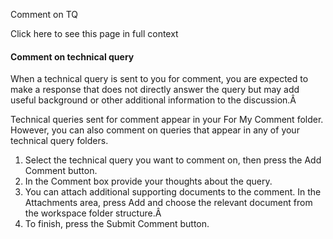 Comment on TQ

Click here to see this page in full context

####  Comment on technical query

When a technical query is sent to you for comment, you are expected to make a
response that does not directly answer the query but may add useful background
or other additional information to the discussion.Â

Technical queries sent for comment appear in your For My Comment folder.
However, you can also comment on queries that appear in any of your technical
query folders.

  1. Select the technical query you want to comment on, then press the Add Comment button. 
  2. In the Comment box provide your thoughts about the query. 
  3. You can attach additional supporting documents to the comment. In the Attachments area, press Add and choose the relevant document from the workspace folder structure.Â 
  4. To finish, press the Submit Comment button. 

